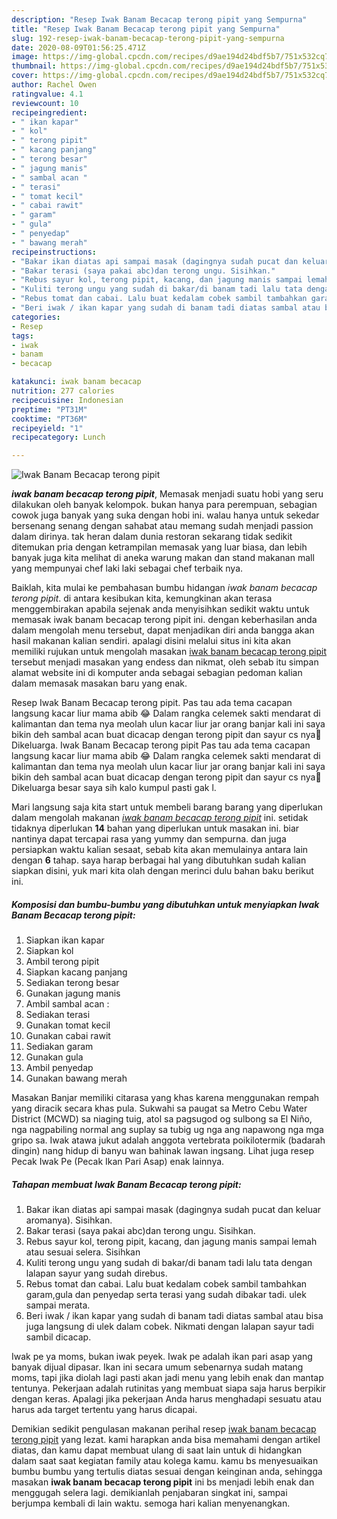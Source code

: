 ```yaml
---
description: "Resep Iwak Banam Becacap terong pipit yang Sempurna"
title: "Resep Iwak Banam Becacap terong pipit yang Sempurna"
slug: 192-resep-iwak-banam-becacap-terong-pipit-yang-sempurna
date: 2020-08-09T01:56:25.471Z
image: https://img-global.cpcdn.com/recipes/d9ae194d24bdf5b7/751x532cq70/iwak-banam-becacap-terong-pipit-foto-resep-utama.jpg
thumbnail: https://img-global.cpcdn.com/recipes/d9ae194d24bdf5b7/751x532cq70/iwak-banam-becacap-terong-pipit-foto-resep-utama.jpg
cover: https://img-global.cpcdn.com/recipes/d9ae194d24bdf5b7/751x532cq70/iwak-banam-becacap-terong-pipit-foto-resep-utama.jpg
author: Rachel Owen
ratingvalue: 4.1
reviewcount: 10
recipeingredient:
- " ikan kapar"
- " kol"
- " terong pipit"
- " kacang panjang"
- " terong besar"
- " jagung manis"
- " sambal acan "
- " terasi"
- " tomat kecil"
- " cabai rawit"
- " garam"
- " gula"
- " penyedap"
- " bawang merah"
recipeinstructions:
- "Bakar ikan diatas api sampai masak (dagingnya sudah pucat dan keluar aromanya). Sisihkan."
- "Bakar terasi (saya pakai abc)dan terong ungu. Sisihkan."
- "Rebus sayur kol, terong pipit, kacang, dan jagung manis sampai lemah atau sesuai selera. Sisihkan"
- "Kuliti terong ungu yang sudah di bakar/di banam tadi lalu tata dengan lalapan sayur yang sudah direbus."
- "Rebus tomat dan cabai. Lalu buat kedalam cobek sambil tambahkan garam,gula dan penyedap serta terasi yang sudah dibakar tadi. ulek sampai merata."
- "Beri iwak / ikan kapar yang sudah di banam tadi diatas sambal atau bisa juga langsung di ulek dalam cobek. Nikmati dengan lalapan sayur tadi sambil dicacap."
categories:
- Resep
tags:
- iwak
- banam
- becacap

katakunci: iwak banam becacap 
nutrition: 277 calories
recipecuisine: Indonesian
preptime: "PT31M"
cooktime: "PT36M"
recipeyield: "1"
recipecategory: Lunch

---
```



![Iwak Banam Becacap terong pipit](https://img-global.cpcdn.com/recipes/d9ae194d24bdf5b7/751x532cq70/iwak-banam-becacap-terong-pipit-foto-resep-utama.jpg)

<b><i>iwak banam becacap terong pipit</i></b>, Memasak menjadi suatu hobi yang seru dilakukan oleh banyak kelompok. bukan hanya para perempuan, sebagian cowok juga banyak yang suka dengan hobi ini. walau hanya untuk sekedar bersenang senang dengan sahabat atau memang sudah menjadi passion dalam dirinya. tak heran dalam dunia restoran sekarang tidak sedikit ditemukan pria dengan ketrampilan memasak yang luar biasa, dan lebih banyak juga kita melihat di aneka warung makan dan stand makanan mall yang mempunyai chef laki laki sebagai chef terbaik nya.

Baiklah, kita mulai ke pembahasan bumbu hidangan <i>iwak banam becacap terong pipit</i>. di antara kesibukan kita, kemungkinan akan terasa menggembirakan apabila sejenak anda menyisihkan sedikit waktu untuk memasak iwak banam becacap terong pipit ini. dengan keberhasilan anda dalam mengolah menu tersebut, dapat menjadikan diri anda bangga akan hasil makanan kalian sendiri. apalagi disini melalui situs ini kita akan memiliki rujukan untuk mengolah masakan <u>iwak banam becacap terong pipit</u> tersebut menjadi masakan yang endess dan nikmat, oleh sebab itu simpan alamat website ini di komputer anda sebagai sebagian pedoman kalian dalam memasak masakan baru yang enak.

Resep Iwak Banam Becacap terong pipit. Pas tau ada tema cacapan langsung kacar liur mama abib 😂 Dalam rangka celemek sakti mendarat di kalimantan dan tema nya meolah ulun kacar liur jar orang banjar kali ini saya bikin deh sambal acan buat dicacap dengan terong pipit dan sayur cs nya🤤 Dikeluarga. Iwak Banam Becacap terong pipit Pas tau ada tema cacapan langsung kacar liur mama abib 😂 Dalam rangka celemek sakti mendarat di kalimantan dan tema nya meolah ulun kacar liur jar orang banjar kali ini saya bikin deh sambal acan buat dicacap dengan terong pipit dan sayur cs nya🤤 Dikeluarga besar saya sih kalo kumpul pasti gak l.


Mari langsung saja kita start untuk membeli barang barang yang diperlukan dalam mengolah makanan <u><i>iwak banam becacap terong pipit</i></u> ini. setidak tidaknya diperlukan <b>14</b> bahan yang diperlukan untuk masakan ini. biar nantinya dapat tercapai rasa yang yummy dan sempurna. dan juga persiapkan waktu kalian sesaat, sebab kita akan memulainya antara lain dengan <b>6</b> tahap. saya harap berbagai hal yang dibutuhkan sudah kalian siapkan disini, yuk mari kita olah dengan merinci dulu bahan baku berikut ini.

<!--inarticleads1-->

##### Komposisi dan bumbu-bumbu yang dibutuhkan untuk menyiapkan Iwak Banam Becacap terong pipit:

1. Siapkan  ikan kapar
1. Siapkan  kol
1. Ambil  terong pipit
1. Siapkan  kacang panjang
1. Sediakan  terong besar
1. Gunakan  jagung manis
1. Ambil  sambal acan :
1. Sediakan  terasi
1. Gunakan  tomat kecil
1. Gunakan  cabai rawit
1. Sediakan  garam
1. Gunakan  gula
1. Ambil  penyedap
1. Gunakan  bawang merah


Masakan Banjar memiliki citarasa yang khas karena menggunakan rempah yang diracik secara khas pula. Sukwahi sa paugat sa Metro Cebu Water District (MCWD) sa niaging tuig, atol sa pagsugod og sulbong sa El Niño, nga nagpabiling normal ang suplay sa tubig ug nga ang napawong nga mga gripo sa. Iwak atawa jukut adalah anggota vertebrata poikilotermik (badarah dingin) nang hidup di banyu wan bahinak lawan ingsang. Lihat juga resep Pecak Iwak Pe (Pecak Ikan Pari Asap) enak lainnya. 

<!--inarticleads2-->

##### Tahapan membuat Iwak Banam Becacap terong pipit:

1. Bakar ikan diatas api sampai masak (dagingnya sudah pucat dan keluar aromanya). Sisihkan.
1. Bakar terasi (saya pakai abc)dan terong ungu. Sisihkan.
1. Rebus sayur kol, terong pipit, kacang, dan jagung manis sampai lemah atau sesuai selera. Sisihkan
1. Kuliti terong ungu yang sudah di bakar/di banam tadi lalu tata dengan lalapan sayur yang sudah direbus.
1. Rebus tomat dan cabai. Lalu buat kedalam cobek sambil tambahkan garam,gula dan penyedap serta terasi yang sudah dibakar tadi. ulek sampai merata.
1. Beri iwak / ikan kapar yang sudah di banam tadi diatas sambal atau bisa juga langsung di ulek dalam cobek. Nikmati dengan lalapan sayur tadi sambil dicacap.


Iwak pe ya moms, bukan iwak peyek. Iwak pe adalah ikan pari asap yang banyak dijual dipasar. Ikan ini secara umum sebenarnya sudah matang moms, tapi jika diolah lagi pasti akan jadi menu yang lebih enak dan mantap tentunya. Pekerjaan adalah rutinitas yang membuat siapa saja harus berpikir dengan keras. Apalagi jika pekerjaan Anda harus menghadapi sesuatu atau harus ada target tertentu yang harus dicapai. 

Demikian sedikit pengulasan makanan perihal resep <u>iwak banam becacap terong pipit</u> yang lezat. kami harapkan anda bisa memahami dengan artikel diatas, dan kamu dapat membuat ulang di saat lain untuk di hidangkan dalam saat saat kegiatan family atau kolega kamu. kamu bs menyesuaikan bumbu bumbu yang tertulis diatas sesuai dengan keinginan anda, sehingga masakan <b>iwak banam becacap terong pipit</b> ini bs menjadi lebih enak dan menggugah selera lagi. demikianlah penjabaran singkat ini, sampai berjumpa kembali di lain waktu. semoga hari kalian menyenangkan.
